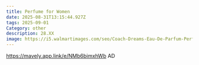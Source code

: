 ```yaml
---
title: Perfume for Women
date: 2025-08-31T13:15:44.927Z
tags: 2025-09-01
Category: other
description: 28.XX
image: https://i5.walmartimages.com/seo/Coach-Dreams-Eau-De-Parfum-Perfume-for-Women-3-Oz_031e67f3-49de-4537-9339-f4f79d910b87.c72a01599e6d1a254d06b48d9c93787b.jpeg?odnHeight=2000&odnWidth=2000&odnBg=FFFFFF
---
```

https://mavely.app.link/e/NMb6bimxhWb AD